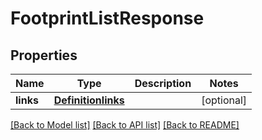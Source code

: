 # FootprintListResponse

## Properties
Name | Type | Description | Notes
------------ | ------------- | ------------- | -------------
**links** | [**Definitionlinks**](Definitionlinks.md) |  | [optional] 

[[Back to Model list]](../README.md#documentation-for-models) [[Back to API list]](../README.md#documentation-for-api-endpoints) [[Back to README]](../README.md)


